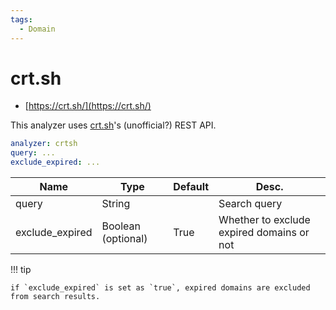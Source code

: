 ```yaml
---
tags:
  - Domain
---
```


# crt.sh

- [https://crt.sh/](https://crt.sh/)

This analyzer uses [crt.sh](http://crt.sh)'s (unofficial?) REST API.

```yaml
analyzer: crtsh
query: ...
exclude_expired: ...
```

| Name            | Type               | Default | Desc.                                     |
| --------------- | ------------------ | ------- | ----------------------------------------- |
| query           | String             |         | Search query                              |
| exclude_expired | Boolean (optional) | True    | Whether to exclude expired domains or not |

!!! tip

    if `exclude_expired` is set as `true`, expired domains are excluded from search results.
